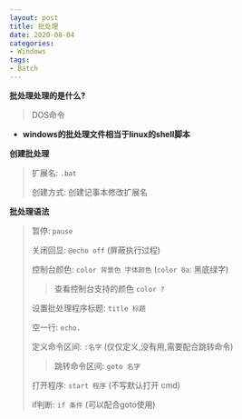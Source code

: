 ```yaml
---
layout: post
title: 批处理
date: 2020-08-04
categories:
- Windows
tags:
- Batch
---
```


**批处理处理的是什么?**  

> DOS命令

* **windows的批处理文件相当于linux的shell脚本**

**创建批处理**

> 扩展名: `.bat`
>
> 创建方式: 创建记事本修改扩展名

**批处理语法**

> 暂停: `pause`
>
> 关闭回显: `@echo off`  (屏蔽执行过程)
>
> 控制台颜色: `color 背景色 字体颜色` (`color 0a`: 黑底绿字)
>
> > 查看控制台支持的颜色 `color ?`
>
> 设置批处理程序标题: `title 标题`
>
> 空一行: `echo.`
>
> 定义命令区间: `:名字`  (仅仅定义,没有用,需要配合跳转命令)
>
> > 跳转命令区间: `goto 名字`
>
> 打开程序: `start 程序`  (不写默认打开 cmd)
>
> if判断: `if 条件`  (可以配合goto使用)
